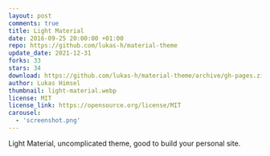 ```yaml
---
layout: post
comments: true
title: Light Material
date: 2016-09-25 20:00:00 +01:00
repo: https://github.com/lukas-h/material-theme
update_date: 2021-12-31
forks: 33
stars: 34
download: https://github.com/lukas-h/material-theme/archive/gh-pages.zip
author: Lukas Himsel
thumbnail: light-material.webp
license: MIT
license_link: https://opensource.org/license/MIT
carousel:
  - 'screenshot.png'
---
```


Light Material, uncomplicated theme, good to build your personal site.
